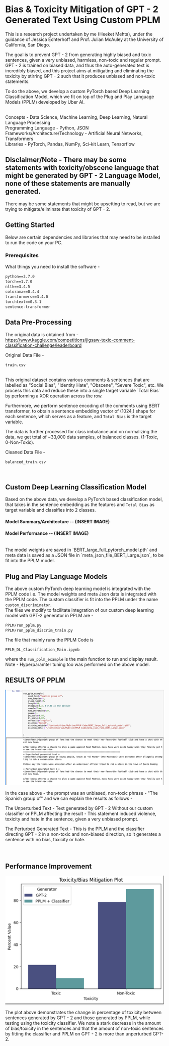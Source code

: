 # Bias & Toxicity Mitigation of GPT - 2 Generated Text Using Custom PPLM

This is a research project undertaken by me (Heeket Mehta), under the guidance of Jessica Echterhoff and Prof. Julian McAuley at the University of California, San Diego. <br />

The goal is to prevent GPT - 2 from generating highly biased and toxic sentences, given a very unbiased, harmless, non-toxic and regular prompt. <br />
GPT - 2 is trained on biased data, and thus the auto-generated text is incredibly biased, and this project aims at mitigating and eliminating the toxicity by stirring GPT - 2 such that it produces unbiased and non-toxic statements. <br />

To do the above, we develop a custom PyTorch based Deep Learning Classification Model, which we fit on top of the Plug and Play Language Models (PPLM) developed by Uber AI. <br /><br />

Concepts - Data Science, Machine Learning, Deep Learning, Natural Language Processing <br />
Programming Language - Python, JSON <br />
Frameworks/Architecture/Technology - Artificial Neural Networks, Transformers <br />
Libraries - PyTorch, Pandas, NumPy, Sci-kit Learn, Tensorflow <br />

## Disclaimer/Note - There may be some statements with toxicity/obscene language that might be generated by GPT - 2 Language Model, none of these statements are manually generated.
There may be some statements that might be upsetting to read, but we are trying to mitigate/eliminate that toxicity of GPT - 2.

## Getting Started

Below are certain dependencies and libraries that may need to be installed to run the code on your PC.

### Prerequisites

What things you need to install the software - 

```
python==3.7.0
torch==1.7.0
nltk==3.4.5
colorama==0.4.4
transformers==3.4.0
torchtext==0.3.1
sentence-transformer
```

## Data Pre-Processing

The original data is obtained from - https://www.kaggle.com/competitions/jigsaw-toxic-comment-classification-challenge/leaderboard

Original Data File - 
```
train.csv
```
<br />
This original dataset contains various comments & sentences that are labelled as "Social Bias", "Identity Hate", "Obscene", "Severe Toxic", etc.
We process this data and reduce these into a single target variable `Total Bias` by performing a XOR operation across the row. <br />

Furthermore, we perform sentence encoding of the comments using BERT transformer, to obtain a sentence embedding vector of (1024,) shape for each sentence, which serves as a feature, and `Total Bias` is the target variable. <br />

The data is further processed for class imbalance and on normalizing the data, we get total of ~33,000 data samples, of balanced classes. (1-Toxic, 0-Non-Toxic). <br />

Cleaned Data File - 
```
balanced_train.csv
```
<br />

## Custom Deep Learning Classification Model

Based on the above data, we develop a PyTorch based classification model, that takes in the sentence embedding as the features and `Total Bias` as target variable and classifies into 2 classes. <br />

#### Model Summary/Architecture -- (INSERT IMAGE)

#### Model Performance -- (INSERT IMAGE)


<br />
The model weights are saved in `BERT_large_full_pytorch_model.pth` and meta data is saved as a JSON file in `meta_json_file_BERT_Large.json`, to be fit into the PPLM model.


## Plug and Play Language Models

The above custom PyTorch deep learning model is integrated with the PPLM code i.e. The model weights and meta Json data is integrated with the PPLM code. The custom classifier is fit into the PPLM under the name `custom_discriminator`. <br />
The files we modify to facilitate integration of our custom deep learning model with GPT-2 generator in PPLM are - 

```
PPLM/run_pplm.py
PPLM/run_pplm_discrim_train.py
```

The file that mainly runs the PPLM Code is 
```
PPLM_DL_Classification_Main.ipynb
``` 
where the `run_pplm_example` is the main function to run and display result. <br />
Note - Hyperparamter tuning too was performed on the above model.

## RESULTS OF PPLM 
![PPLM_Result1](https://github.com/HeeketMehta/PPLM_Bias_Research/blob/main/PPLM/imgs/PPLM%20Results%201.png)
<br />

In the case above - the prompt was an unbiased, non-toxic phrase - "The Spanish group of" and we can explain the results as follows - <br />

The Unperturbed Text - Text generated by GPT - 2 Without our custom classifier or PPLM affecting the result - This statement induced violence, toxicity and hate in the sentence, given a very unbiased prompt.<br />

The Perturbed Generated Text - This is the PPLM and the classifier directing GPT - 2 in a non-toxic and non-biased direction, so it generates a sentence with no bias, toxicity or hate. <br /><br /><br />
 


## Performance Improvement

![PPLM_Result2](https://github.com/HeeketMehta/PPLM_Bias_Research/blob/main/PPLM/imgs/PPLM%20Output2.png)
<br />

The plot above demonstrates the change in percentage of toxicity between sentences generated by GPT - 2 and those generated by PPLM, while testing using the toxicity classifier.
We note a stark decrease in the amount of bias/toxicity in the sentences and that the amount of non-toxic sentences by fitting the classifier and PPLM on GPT - 2 is more than unperturbed GPT-2.
